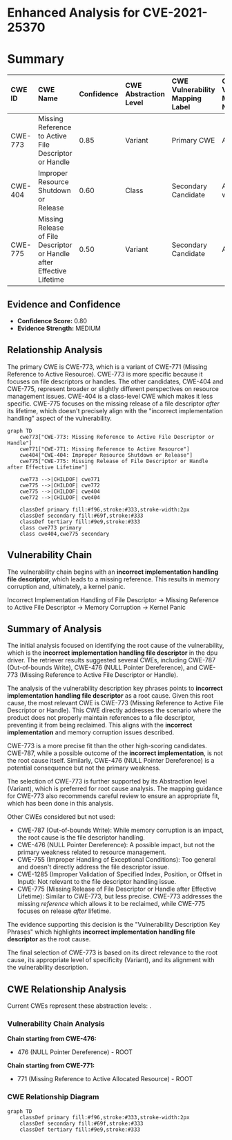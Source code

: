 # Enhanced Analysis for CVE-2021-25370

# Summary
| CWE ID  | CWE Name                                                                 | Confidence | CWE Abstraction Level | CWE Vulnerability Mapping Label | CWE-Vulnerability Mapping Notes |
| :-------- | :----------------------------------------------------------------------- | :---------- | :---------------------- | :------------------------------ | :------------------------------ |
| CWE-773 | Missing Reference to Active File Descriptor or Handle                   | 0.85       | Variant                 | Primary CWE                     | Allowed                       |
| CWE-404 | Improper Resource Shutdown or Release                                 | 0.60       | Class                   | Secondary Candidate             | Allowed-with-Review           |
| CWE-775 | Missing Release of File Descriptor or Handle after Effective Lifetime | 0.50       | Variant                 | Secondary Candidate             | Allowed                       |

## Evidence and Confidence

*   **Confidence Score:** 0.80
*   **Evidence Strength:** MEDIUM

## Relationship Analysis

The primary CWE is CWE-773, which is a variant of CWE-771 (Missing Reference to Active Resource). CWE-773 is more specific because it focuses on file descriptors or handles. The other candidates, CWE-404 and CWE-775, represent broader or slightly different perspectives on resource management issues. CWE-404 is a class-level CWE which makes it less specific. CWE-775 focuses on the missing release of a file descriptor *after* its lifetime, which doesn't precisely align with the "incorrect implementation handling" aspect of the vulnerability.

```mermaid
graph TD
    cwe773["CWE-773: Missing Reference to Active File Descriptor or Handle"]
    cwe771["CWE-771: Missing Reference to Active Resource"]
    cwe404["CWE-404: Improper Resource Shutdown or Release"]
    cwe775["CWE-775: Missing Release of File Descriptor or Handle after Effective Lifetime"]
    
    cwe773 -->|CHILDOF| cwe771
    cwe775 -->|CHILDOF| cwe772
    cwe775 -->|CHILDOF| cwe404
    cwe772 -->|CHILDOF| cwe404
    
    classDef primary fill:#f96,stroke:#333,stroke-width:2px
    classDef secondary fill:#69f,stroke:#333
    classDef tertiary fill:#9e9,stroke:#333
    class cwe773 primary
    class cwe404,cwe775 secondary
```

## Vulnerability Chain

The vulnerability chain begins with an **incorrect implementation handling file descriptor**, which leads to a missing reference. This results in memory corruption and, ultimately, a kernel panic.

Incorrect Implementation Handling of File Descriptor -> Missing Reference to Active File Descriptor -> Memory Corruption -> Kernel Panic

## Summary of Analysis

The initial analysis focused on identifying the root cause of the vulnerability, which is the **incorrect implementation handling file descriptor** in the dpu driver. The retriever results suggested several CWEs, including CWE-787 (Out-of-bounds Write), CWE-476 (NULL Pointer Dereference), and CWE-773 (Missing Reference to Active File Descriptor or Handle).

The analysis of the vulnerability description key phrases points to **incorrect implementation handling file descriptor** as a root cause. Given this root cause, the most relevant CWE is CWE-773 (Missing Reference to Active File Descriptor or Handle). This CWE directly addresses the scenario where the product does not properly maintain references to a file descriptor, preventing it from being reclaimed. This aligns with the **incorrect implementation** and memory corruption issues described.

CWE-773 is a more precise fit than the other high-scoring candidates. CWE-787, while a possible outcome of the **incorrect implementation**, is not the root cause itself. Similarly, CWE-476 (NULL Pointer Dereference) is a potential consequence but not the primary weakness.

The selection of CWE-773 is further supported by its Abstraction level (Variant), which is preferred for root cause analysis. The mapping guidance for CWE-773 also recommends careful review to ensure an appropriate fit, which has been done in this analysis.

Other CWEs considered but not used:

*   CWE-787 (Out-of-bounds Write): While memory corruption is an impact, the root cause is the file descriptor handling.
*   CWE-476 (NULL Pointer Dereference): A possible impact, but not the primary weakness related to resource management.
*   CWE-755 (Improper Handling of Exceptional Conditions): Too general and doesn't directly address the file descriptor issue.
*   CWE-1285 (Improper Validation of Specified Index, Position, or Offset in Input): Not relevant to the file descriptor handling issue.
*   CWE-775 (Missing Release of File Descriptor or Handle after Effective Lifetime): Similar to CWE-773, but less precise. CWE-773 addresses the missing *reference* which allows it to be reclaimed, while CWE-775 focuses on release *after* lifetime.

The evidence supporting this decision is the "Vulnerability Description Key Phrases" which highlights **incorrect implementation handling file descriptor** as the root cause.

The final selection of CWE-773 is based on its direct relevance to the root cause, its appropriate level of specificity (Variant), and its alignment with the vulnerability description.


## CWE Relationship Analysis

Current CWEs represent these abstraction levels: .


### Vulnerability Chain Analysis

**Chain starting from CWE-476:**
- 476 (NULL Pointer Dereference) - ROOT


**Chain starting from CWE-771:**
- 771 (Missing Reference to Active Allocated Resource) - ROOT



### CWE Relationship Diagram

```mermaid
graph TD
    classDef primary fill:#f96,stroke:#333,stroke-width:2px
    classDef secondary fill:#69f,stroke:#333
    classDef tertiary fill:#9e9,stroke:#333
```